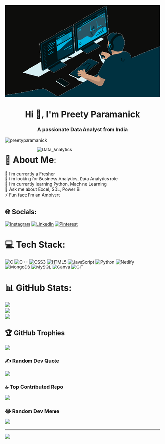 <img align="center" alt="Data_Analytics" width="1000px" src="https://raw.githubusercontent.com/Potential17/Potential17/master/user%20(2).gif">
<h1 align="center">Hi 👋, I'm Preety Paramanick</h1>
<h3 align="center">A passionate Data Analyst from India</h3>
<p align="left"> <img src="https://komarev.com/ghpvc/?username=preetyparamanick&label=Profile%20views&color=0e75b6&style=flat" alt="preetyparamanick" /> </p>

<img align="right" alt="Data_Analytics" width="400px" src="https://miro.medium.com/v2/resize:fit:679/1*DsIpnvUFCtKFEXCWLx3g5Q.gif">

# 💫 About Me:
🔭 I’m currently a Fresher<br>🤝 I’m looking for Business Analytics, Data Analytics role<br>🌱 I’m currently learning Python, Machine Learning<br>💬 Ask me about Excel, SQL, Power Bi<br>⚡ Fun fact: I'm an Ambivert
  


## 🌐 Socials:
<p align="center">
  
[![Instagram](https://img.shields.io/badge/Instagram-%23E4405F.svg?logo=Instagram&logoColor=white)](https://instagram.com/rocking_rima) [![LinkedIn](https://img.shields.io/badge/LinkedIn-%230077B5.svg?logo=linkedin&logoColor=white)](https://linkedin.com/in/preety-paramanick-9863b11b4) [![Pinterest](https://img.shields.io/badge/Pinterest-%23E60023.svg?logo=Pinterest&logoColor=white)](https://pinterest.com/@preetyparamanick2019) 
</p>

# 💻 Tech Stack:
<p align="center">
  
![C](https://img.shields.io/badge/c-%2300599C.svg?style=plastic&logo=c&logoColor=white) ![C++](https://img.shields.io/badge/c++-%2300599C.svg?style=plastic&logo=c%2B%2B&logoColor=white) ![CSS3](https://img.shields.io/badge/css3-%231572B6.svg?style=plastic&logo=css3&logoColor=white) ![HTML5](https://img.shields.io/badge/html5-%23E34F26.svg?style=plastic&logo=html5&logoColor=white) ![JavaScript](https://img.shields.io/badge/javascript-%23323330.svg?style=plastic&logo=javascript&logoColor=%23F7DF1E) ![Python](https://img.shields.io/badge/python-3670A0?style=plastic&logo=python&logoColor=ffdd54) ![Netlify](https://img.shields.io/badge/netlify-%23000000.svg?style=plastic&logo=netlify&logoColor=#00C7B7) ![MongoDB](https://img.shields.io/badge/MongoDB-%234ea94b.svg?style=plastic&logo=mongodb&logoColor=white) ![MySQL](https://img.shields.io/badge/mysql-%2300000f.svg?style=plastic&logo=mysql&logoColor=white) ![Canva](https://img.shields.io/badge/Canva-%2300C4CC.svg?style=plastic&logo=Canva&logoColor=white) ![GIT](https://img.shields.io/badge/Git-fc6d26?style=plastic&logo=git&logoColor=white)
</p>

# 📊 GitHub Stats:
<p align="center">
  
![](https://github-readme-stats.vercel.app/api?username=PreetyParamanick&theme=dark&hide_border=false&include_all_commits=false&count_private=false)<br/>
![](https://github-readme-streak-stats.herokuapp.com/?user=PreetyParamanick&theme=dark&hide_border=false)<br/>
![](https://github-readme-stats.vercel.app/api/top-langs/?username=PreetyParamanick&theme=dark&hide_border=false&include_all_commits=false&count_private=false&layout=compact)
</p>

## 🏆 GitHub Trophies
<p align="center">
  
![](https://github-profile-trophy.vercel.app/?username=PreetyParamanick&theme=onedark&no-frame=false&no-bg=true&margin-w=4)
</p>

### ✍️ Random Dev Quote
<p align="center">
  
![](https://quotes-github-readme.vercel.app/api?type=vetical&theme=tokyonight)
</p>

### 🔝 Top Contributed Repo
![](https://github-contributor-stats.vercel.app/api?username=PreetyParamanick&limit=5&theme=dracula&combine_all_yearly_contributions=true)

### 😂 Random Dev Meme
<img src='https://randommeme-five.vercel.app/' style="height: 400px;"/>

---
[![](https://visitcount.itsvg.in/api?id=PreetyParamanick&icon=5&color=12)](https://visitcount.itsvg.in)

</p>
